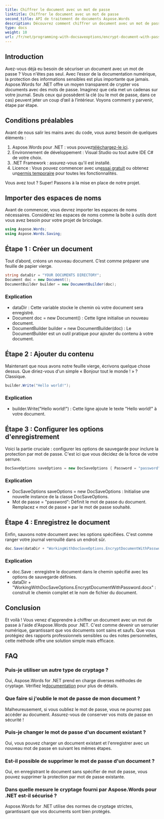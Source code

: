 ```yaml
---
title: Chiffrer le document avec un mot de passe
linktitle: Chiffrer le document avec un mot de passe
second_title: API de traitement de documents Aspose.Words
description: Découvrez comment chiffrer un document avec un mot de passe à l'aide d'Aspose.Words for .NET dans ce guide détaillé étape par étape. Sécurisez vos informations sensibles sans effort.
type: docs
weight: 10
url: /fr/net/programming-with-docsaveoptions/encrypt-document-with-password/
---
```

## Introduction

Avez-vous déjà eu besoin de sécuriser un document avec un mot de passe ? Vous n'êtes pas seul. Avec l’essor de la documentation numérique, la protection des informations sensibles est plus importante que jamais. Aspose.Words for .NET offre un moyen transparent de crypter vos documents avec des mots de passe. Imaginez que cela met un cadenas sur votre journal. Seuls ceux qui possèdent la clé (ou le mot de passe, dans ce cas) peuvent jeter un coup d’œil à l’intérieur. Voyons comment y parvenir, étape par étape.

## Conditions préalables

Avant de nous salir les mains avec du code, vous aurez besoin de quelques éléments :
1.  Aspose.Words pour .NET : vous pouvez[téléchargez-le ici](https://releases.aspose.com/words/net/).
2. Environnement de développement : Visual Studio ou tout autre IDE C# de votre choix.
3. .NET Framework : assurez-vous qu'il est installé.
4.  Licence : Vous pouvez commencer avec un[essai gratuit](https://releases.aspose.com/) ou obtenez un[permis temporaire](https://purchase.aspose.com/temporary-license/) pour toutes les fonctionnalités.

Vous avez tout ? Super! Passons à la mise en place de notre projet.

## Importer des espaces de noms

Avant de commencer, vous devrez importer les espaces de noms nécessaires. Considérez les espaces de noms comme la boîte à outils dont vous avez besoin pour votre projet de bricolage.

```csharp
using Aspose.Words;
using Aspose.Words.Saving;
```

## Étape 1 : Créer un document

Tout d’abord, créons un nouveau document. C’est comme préparer une feuille de papier vierge.

```csharp
string dataDir = "YOUR DOCUMENTS DIRECTORY";
Document doc = new Document();
DocumentBuilder builder = new DocumentBuilder(doc);
```

### Explication

- dataDir : Cette variable stocke le chemin où votre document sera enregistré.
- Document doc = new Document() : Cette ligne initialise un nouveau document.
- DocumentBuilder builder = new DocumentBuilder(doc) : Le DocumentBuilder est un outil pratique pour ajouter du contenu à votre document.

## Étape 2 : Ajouter du contenu

Maintenant que nous avons notre feuille vierge, écrivons quelque chose dessus. Que diriez-vous d'un simple « Bonjour tout le monde ! » ? Classique.

```csharp
builder.Write("Hello world!");
```

### Explication

- builder.Write("Hello world!") : Cette ligne ajoute le texte "Hello world!" à votre document.

## Étape 3 : Configurer les options d'enregistrement

Voici la partie cruciale : configurer les options de sauvegarde pour inclure la protection par mot de passe. C'est ici que vous décidez de la force de votre serrure.

```csharp
DocSaveOptions saveOptions = new DocSaveOptions { Password = "password" };
```

### Explication

- DocSaveOptions saveOptions = new DocSaveOptions : Initialise une nouvelle instance de la classe DocSaveOptions.
- Mot de passe = "password": Définit le mot de passe du document. Remplacez « mot de passe » par le mot de passe souhaité.

## Étape 4 : Enregistrez le document

Enfin, sauvons notre document avec les options spécifiées. C'est comme ranger votre journal verrouillé dans un endroit sûr.

```csharp
doc.Save(dataDir + "WorkingWithDocSaveOptions.EncryptDocumentWithPassword.docx", saveOptions);
```

### Explication

- doc.Save : enregistre le document dans le chemin spécifié avec les options de sauvegarde définies.
- dataDir + "WorkingWithDocSaveOptions.EncryptDocumentWithPassword.docx" : construit le chemin complet et le nom de fichier du document.

## Conclusion

Et voilà ! Vous venez d'apprendre à chiffrer un document avec un mot de passe à l'aide d'Aspose.Words pour .NET. C'est comme devenir un serrurier numérique, garantissant que vos documents sont sains et saufs. Que vous protégiez des rapports professionnels sensibles ou des notes personnelles, cette méthode offre une solution simple mais efficace.

## FAQ

### Puis-je utiliser un autre type de cryptage ?
 Oui, Aspose.Words for .NET prend en charge diverses méthodes de cryptage. Vérifiez le[documentation](https://reference.aspose.com/words/net/) pour plus de détails.

### Que faire si j'oublie le mot de passe de mon document ?
Malheureusement, si vous oubliez le mot de passe, vous ne pourrez pas accéder au document. Assurez-vous de conserver vos mots de passe en sécurité !

### Puis-je changer le mot de passe d'un document existant ?
Oui, vous pouvez charger un document existant et l'enregistrer avec un nouveau mot de passe en suivant les mêmes étapes.

### Est-il possible de supprimer le mot de passe d'un document ?
Oui, en enregistrant le document sans spécifier de mot de passe, vous pouvez supprimer la protection par mot de passe existante.

### Dans quelle mesure le cryptage fourni par Aspose.Words pour .NET est-il sécurisé ?
Aspose.Words for .NET utilise des normes de cryptage strictes, garantissant que vos documents sont bien protégés.